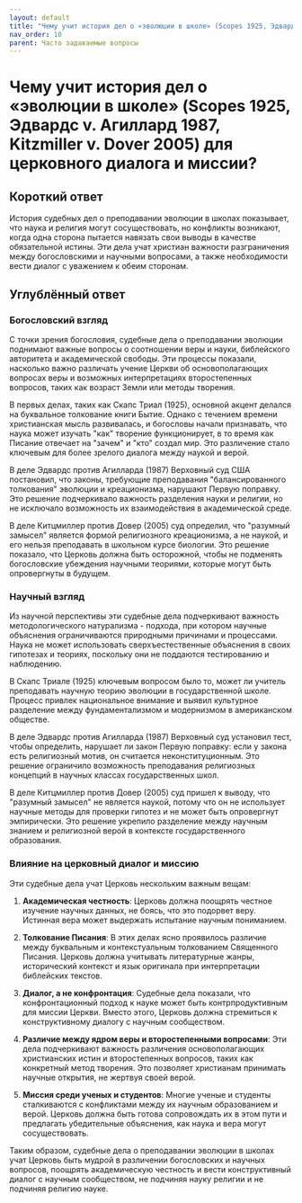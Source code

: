 ```yaml
---
layout: default
title: "Чему учит история дел о «эволюции в школе» (Scopes 1925, Эдвардс v. Агиллард 1987, Kitzmiller v. Dover 2005) для церковного диалога и миссии?"
nav_order: 10
parent: Часто задаваемые вопросы
---
```


# Чему учит история дел о «эволюции в школе» (Scopes 1925, Эдвардс v. Агиллард 1987, Kitzmiller v. Dover 2005) для церковного диалога и миссии?

## Короткий ответ

История судебных дел о преподавании эволюции в школах показывает, что наука и религия могут сосуществовать, но конфликты возникают, когда одна сторона пытается навязать свои выводы в качестве обязательной истины. Эти дела учат христиан важности разграничения между богословскими и научными вопросами, а также необходимости вести диалог с уважением к обеим сторонам.

## Углублённый ответ

### Богословский взгляд

С точки зрения богословия, судебные дела о преподавании эволюции поднимают важные вопросы о соотношении веры и науки, библейского авторитета и академической свободы. Эти процессы показали, насколько важно различать учение Церкви об основополагающих вопросах веры и возможных интерпретациях второстепенных вопросов, таких как возраст Земли или методы творения.

В первых делах, таких как Скапс Триал (1925), основной акцент делался на буквальное толкование книги Бытие. Однако с течением времени христианская мысль развивалась, и богословы начали признавать, что наука может изучать "как" творение функционирует, в то время как Писание отвечает на "зачем" и "кто" создал мир. Это различение стало ключевым для более зрелого диалога между наукой и верой.

В деле Эдвардс против Агилларда (1987) Верховный суд США постановил, что законы, требующие преподавания "балансированного толкования" эволюции и креационизма, нарушают Первую поправку. Это решение подчеркивало важность разделения науки и религии, но не исключало возможность их взаимодействия в академической среде.

В деле Китцмиллер против Довер (2005) суд определил, что "разумный замысел" является формой религиозного креационизма, а не наукой, и его нельзя преподавать в школьном курсе биологии. Это решение показало, что Церковь должна быть осторожной, чтобы не подменять богословские убеждения научными теориями, которые могут быть опровергнуты в будущем.

### Научный взгляд

Из научной перспективы эти судебные дела подчеркивают важность методологического натурализма - подхода, при котором научные объяснения ограничиваются природными причинами и процессами. Наука не может использовать сверхъестественные объяснения в своих гипотезах и теориях, поскольку они не поддаются тестированию и наблюдению.

В Скапс Триале (1925) ключевым вопросом было то, может ли учитель преподавать научную теорию эволюции в государственной школе. Процесс привлек национальное внимание и выявил культурное разделение между фундаментализмом и модернизмом в американском обществе.

В деле Эдвардс против Агилларда (1987) Верховный суд установил тест, чтобы определить, нарушает ли закон Первую поправку: если у закона есть религиозный мотив, он считается неконституционным. Это решение ограничило возможность преподавания религиозных концепций в научных классах государственных школ.

В деле Китцмиллер против Довер (2005) суд пришел к выводу, что "разумный замысел" не является наукой, потому что он не использует научные методы для проверки гипотез и не может быть опровергнут эмпирически. Это решение укрепило разделение между научным знанием и религиозной верой в контексте государственного образования.

### Влияние на церковный диалог и миссию

Эти судебные дела учат Церковь нескольким важным вещам:

1. **Академическая честность**: Церковь должна поощрять честное изучение научных данных, не боясь, что это подорвет веру. Истинная вера может выдержать испытание научным пониманием.

2. **Толкование Писания**: В этих делах ясно проявилось различие между буквальным и контекстуальным толкованием Священного Писания. Церковь должна учитывать литературные жанры, исторический контекст и язык оригинала при интерпретации библейских текстов.

3. **Диалог, а не конфронтация**: Судебные дела показали, что конфронтационный подход к науке может быть контрпродуктивным для миссии Церкви. Вместо этого, Церковь должна стремиться к конструктивному диалогу с научным сообществом.

4. **Различие между ядром веры и второстепенными вопросами**: Эти дела подчеркивают важность различения основополагающих христианских истин и второстепенных вопросов, таких как конкретный метод творения. Это позволяет христианам принимать научные открытия, не жертвуя своей верой.

5. **Миссия среди ученых и студентов**: Многие ученые и студенты сталкиваются с конфликтами между их научным образованием и верой. Церковь должна быть готова сопровождать их в этом пути и предлагать убедительные объяснения, как наука и вера могут сосуществовать.

Таким образом, судебные дела о преподавании эволюции в школах учат Церковь быть мудрой в различении богословских и научных вопросов, поощрять академическую честность и вести конструктивный диалог с научным сообществом, не подчиняя науку религии и не подчиняя религию науке.